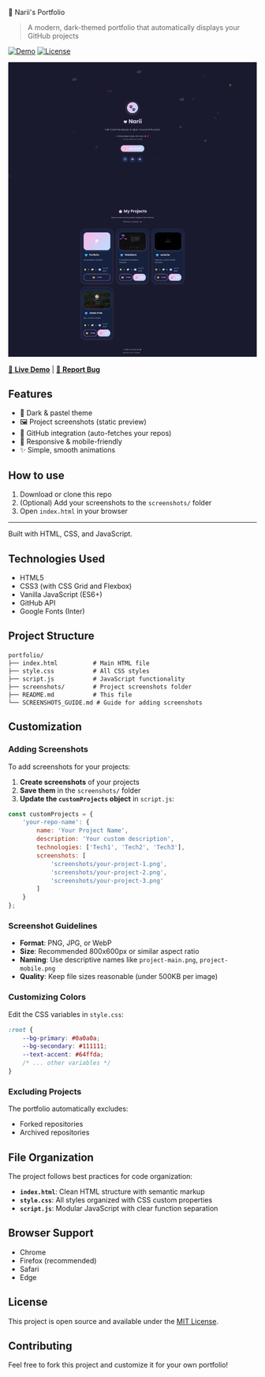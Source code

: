  🖤 Narii's Portfolio

> A modern, dark-themed portfolio that automatically displays your GitHub projects

[![Demo](https://img.shields.io/badge/demo-live-brightgreen)](your-demo-link)
[![License](https://img.shields.io/badge/license-MIT-blue)](LICENSE)

![Portfolio Preview](screenshots/preview.png)

[🚀 **Live Demo**]([your-demo-link](https://l0venote.github.io/Portfolio/)) | [🐛 **Report Bug**](https://github.com/L0veNote/Portfolio/issues)

## Features

- 🌙 Dark & pastel theme
- 🖼️ Project screenshots (static preview)
- 🚀 GitHub integration (auto-fetches your repos)
- 📱 Responsive & mobile-friendly
- ✨ Simple, smooth animations

## How to use

1. Download or clone this repo
2. (Optional) Add your screenshots to the `screenshots/` folder
3. Open `index.html` in your browser

---

Built with HTML, CSS, and JavaScript.

## Technologies Used

- HTML5
- CSS3 (with CSS Grid and Flexbox)
- Vanilla JavaScript (ES6+)
- GitHub API
- Google Fonts (Inter)

## Project Structure

```
portfolio/
├── index.html          # Main HTML file
├── style.css           # All CSS styles
├── script.js           # JavaScript functionality
├── screenshots/        # Project screenshots folder
├── README.md           # This file
└── SCREENSHOTS_GUIDE.md # Guide for adding screenshots
```

## Customization

### Adding Screenshots

To add screenshots for your projects:

1. **Create screenshots** of your projects
2. **Save them** in the `screenshots/` folder
3. **Update the `customProjects` object** in `script.js`:

```javascript
const customProjects = {
    'your-repo-name': {
        name: 'Your Project Name',
        description: 'Your custom description',
        technologies: ['Tech1', 'Tech2', 'Tech3'],
        screenshots: [
            'screenshots/your-project-1.png',
            'screenshots/your-project-2.png',
            'screenshots/your-project-3.png'
        ]
    }
};
```

### Screenshot Guidelines

- **Format**: PNG, JPG, or WebP
- **Size**: Recommended 800x600px or similar aspect ratio
- **Naming**: Use descriptive names like `project-main.png`, `project-mobile.png`
- **Quality**: Keep file sizes reasonable (under 500KB per image)

### Customizing Colors

Edit the CSS variables in `style.css`:

```css
:root {
    --bg-primary: #0a0a0a;
    --bg-secondary: #111111;
    --text-accent: #64ffda;
    /* ... other variables */
}
```

### Excluding Projects

The portfolio automatically excludes:
- Forked repositories
- Archived repositories

## File Organization

The project follows best practices for code organization:

- **`index.html`**: Clean HTML structure with semantic markup
- **`style.css`**: All styles organized with CSS custom properties
- **`script.js`**: Modular JavaScript with clear function separation

## Browser Support

- Chrome
- Firefox (recommended)
- Safari
- Edge

## License

This project is open source and available under the [MIT License](LICENSE).

## Contributing

Feel free to fork this project and customize it for your own portfolio! 
